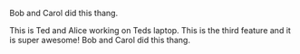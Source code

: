 Bob and Carol did this thang.

This is Ted and Alice working on Teds laptop.
This is the third feature and it is super awesome!
Bob and Carol did this thang.
